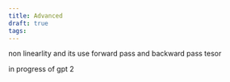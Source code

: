 ```yaml
---
title: Advanced
draft: true
tags:
---
```

 
non linearlity and its use
forward pass and backward pass
tesor

in progress of gpt 2 


